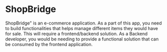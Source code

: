 # ShopBridge
ShopBridge" is an e-commerce application. As a part of this app, you need to build functionalities that helps manage different items they would have for sale. This will require a frontend/backend  solution. As a Backend developer, you would be needing to provide a functional solution that can be  consumed by the frontend application.
